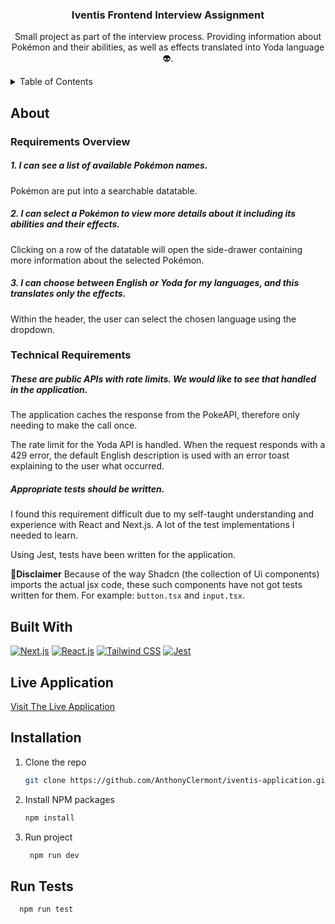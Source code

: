 <div align="center">
  <h3 align="center">Iventis Frontend Interview Assignment</h3>

  <p align="center" style="max-width: 600px">
    Small project as part of the interview process. Providing information about Pokémon and their abilities, as well as effects translated into Yoda language 👽.
  </p>
</div>

<!-- TABLE OF CONTENTS -->
<details>
  <summary>Table of Contents</summary>
  <ol>
    <li>
      <a href='#about'>About</a>
    </li>
    <li>
      <a href="#built-with">Built With</a>
    </li>
    <li>
        <a href="#live-application">Live Application</a>
    </li>
    <li>
      <a href="#installation">Installation</a>
    </li>
    <li>
      <a href="#run-tests">Run Tests</a>
    </li>
  </ol>
</details>

## About

### Requirements Overview

##### 1. I can see a list of available Pokémon names.
Pokémon are put into a searchable datatable.

##### 2. I can select a Pokémon to view more details about it including its abilities and their effects.
Clicking on a row of the datatable will open the side-drawer containing more information about the selected Pokémon.

##### 3. I can choose between English or Yoda for my languages, and this translates only the effects.
Within the header, the user can select the chosen language using the dropdown.

### Technical Requirements

##### These are public APIs with rate limits. We would like to see that handled in the application.
The application caches the response from the PokeAPI, therefore only needing to make the call once.

The rate limit for the Yoda API is handled. When the request responds with a 429 error, the default English description is used with an error toast explaining to the user what occurred.

##### Appropriate tests should be written.
I found this requirement difficult due to my self-taught understanding and experience with React and Next.js. A lot of the test implementations I needed to learn.

Using Jest, tests have been written for the application.

🚨<strong>Disclaimer</strong>
Because of the way Shadcn (the collection of Ui components) imports the actual jsx code, these such components have not got tests written for them. For example: ```button.tsx``` and ```input.tsx```.

## Built With

[![Next.js][Next.js]][Next-url]
[![React.js][React.js]][React-url]
[![Tailwind CSS][Tailwind.css]][Tailwind-url]
[![Jest][Jest.js]][Jest-url]

## Live Application

[Visit The Live Application](https://iventis-application.vercel.app/)

## Installation

1. Clone the repo
   ```sh
   git clone https://github.com/AnthonyClermont/iventis-application.git
   ```
2. Install NPM packages
   ```sh
   npm install
   ```
3. Run project
   ```sh
    npm run dev
   ```

## Run Tests
```sh
  npm run test
```

[Next.js]: https://img.shields.io/badge/next.js-000000?style=for-the-badge&logo=nextdotjs&logoColor=white
[Next-url]: https://nextjs.org/
[React.js]: https://img.shields.io/badge/React-20232A?style=for-the-badge&logo=react&logoColor=61DAFB
[React-url]: https://reactjs.org/
[Tailwind.css]: https://img.shields.io/badge/Tailwind%20CSS-38B2AC?style=for-the-badge&logo=tailwind-css&logoColor=white
[Tailwind-url]: https://tailwindcss.com
[Jest.js]: https://img.shields.io/badge/Jest-000000?style=for-the-badge&logo=jest&logoColor=white
[Jest-url]: https://jestjs.io/